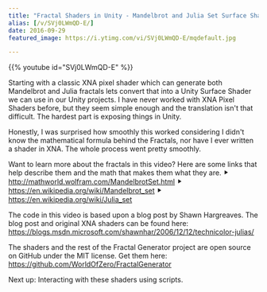 ```yaml
---
title: "Fractal Shaders in Unity - Mandelbrot and Julia Set Surface Shaders"
alias: [/v/SVj0LWmQD-E/]
date: 2016-09-29
featured_image: https://i.ytimg.com/vi/SVj0LWmQD-E/mqdefault.jpg

---
```


{{% youtube id="SVj0LWmQD-E" %}}

Starting with a classic XNA pixel shader which can generate both Mandelbrot and Julia fractals lets convert that into a Unity Surface Shader we can use in our Unity projects. I have never worked with XNA Pixel Shaders before, but they seem simple enough and the translation isn't that difficult. The hardest part is exposing things in Unity.

Honestly, I was surprised how smoothly this worked considering I didn't know the mathematical formula behind the Fractals, nor have I ever written a shader in XNA. The whole process went pretty smoothly.

Want to learn more about the fractals in this video? Here are some links that help describe them and the math that makes them what they are.
⯈ http://mathworld.wolfram.com/MandelbrotSet.html
⯈ https://en.wikipedia.org/wiki/Mandelbrot_set
⯈ https://en.wikipedia.org/wiki/Julia_set

The code in this video is based upon a blog post by Shawn Hargreaves. The blog post and original XNA shaders can be found here: https://blogs.msdn.microsoft.com/shawnhar/2006/12/12/technicolor-julias/

The shaders and the rest of the Fractal Generator project are open source on GitHub under the MIT license. Get them here: https://github.com/WorldOfZero/FractalGenerator

Next up: Interacting with these shaders using scripts.